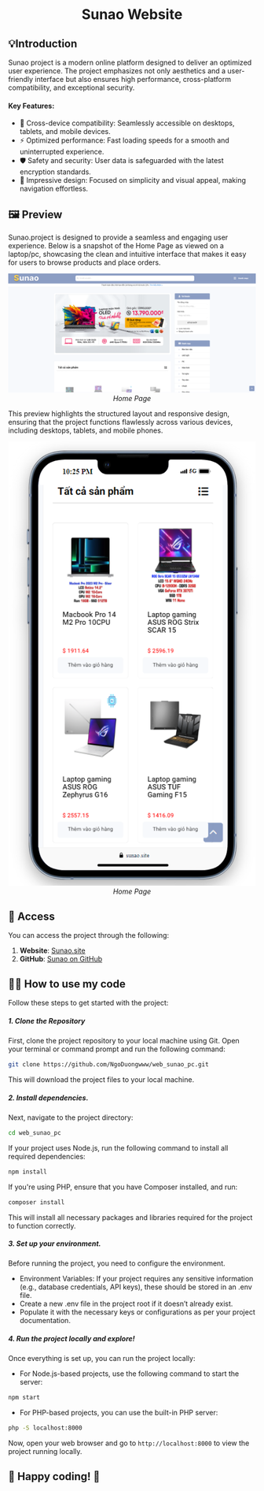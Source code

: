 <p align="center">
 <h1 align="center">Sunao Website</h1>
</p>

## 💡Introduction
Sunao project is a modern online platform designed to deliver an optimized user experience. The project emphasizes not only aesthetics and a user-friendly interface but also ensures high performance, cross-platform compatibility, and exceptional security.

#### Key Features:
 - 📱 Cross-device compatibility: Seamlessly accessible on desktops, tablets, and mobile devices.
 - ⚡ Optimized performance: Fast loading speeds for a smooth and uninterrupted experience.
 - 🛡️ Safety and security: User data is safeguarded with the latest encryption standards.
 - 🎨 Impressive design: Focused on simplicity and visual appeal, making navigation effortless.

## 🖼️ Preview
Sunao.project is designed to provide a seamless and engaging user experience. Below is a snapshot of the Home Page as viewed on a laptop/pc, showcasing the clean and intuitive interface that makes it easy for users to browse products and place orders.
<p align="center">
  <img src="public/img/image.png" width=600><br/>
  <i>Home Page</i>
</p>

This preview highlights the structured layout and responsive design, ensuring that the project functions flawlessly across various devices, including desktops, tablets, and mobile phones.
<p align="center">
  <img src="public/img/image_on_phone.png" width=600><br/>
  <i>Home Page</i>
</p>

## 🔗 Access

You can access the project through the following:
1. **Website**: [Sunao.site](https://sunao.site)
2. **GitHub**: [Sunao on GitHub](https://github.com/NgoDuongwww/web_sunao_pc.git)

## 🧑‍💻 How to use my code

Follow these steps to get started with the project:

##### 1. Clone the Repository
First, clone the project repository to your local machine using Git. Open your terminal or command prompt and run the following command:
```bash
git clone https://github.com/NgoDuongwww/web_sunao_pc.git
```
This will download the project files to your local machine.

##### 2. Install dependencies.
Next, navigate to the project directory:
```bash
cd web_sunao_pc
```
If your project uses Node.js, run the following command to install all required dependencies:
```bash
npm install
```
If you're using PHP, ensure that you have Composer installed, and run:
```bash
composer install
```
This will install all necessary packages and libraries required for the project to function correctly.

##### 3. Set up your environment.
Before running the project, you need to configure the environment.
 - Environment Variables: If your project requires any sensitive information (e.g., database credentials, API keys), these should be stored in an .env file.
 - Create a new .env file in the project root if it doesn’t already exist.
 - Populate it with the necessary keys or configurations as per your project documentation.

##### 4. Run the project locally and explore!
Once everything is set up, you can run the project locally:
 - For Node.js-based projects, use the following command to start the server:
```bash
npm start
```
 - For PHP-based projects, you can use the built-in PHP server:
```bash
php -S localhost:8000
```
Now, open your web browser and go to `http://localhost:8000` to view the project running locally.

## 📣 Happy coding! 🚀